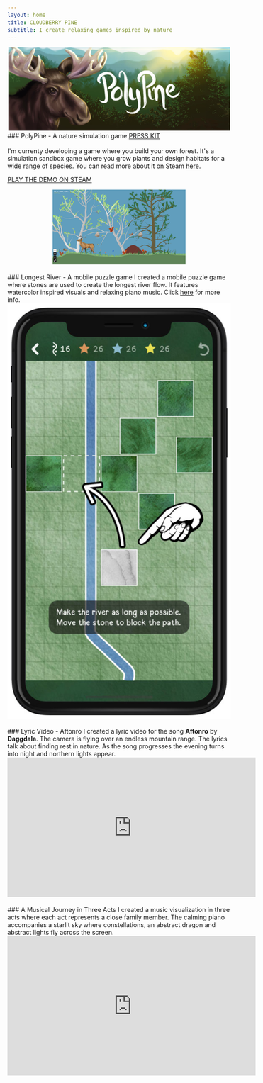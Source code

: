 ```yaml
---
layout: home
title: CLOUDBERRY PINE
subtitle: I create relaxing games inspired by nature
---
```

<center>
<a href="https://store.steampowered.com/app/2718240/PolyPine/">
  <img src="/assets/img/polypine_welcome_logo_top.png" alt="PolyPine Screenshot" style="width:500px;">
</a>
</center>
### PolyPine - A nature simulation game
<a href="PolyPine_Press_Kit.html">PRESS KIT</a><br/>
<br/>
I'm currenty developing a game where you build your own forest. It's a simulation sandbox game where you grow plants and design habitats for a wide range of species. You can read more about it on Steam <a href="https://store.steampowered.com/app/2718240/PolyPine/">here.</a>
<p>
<a href="https://store.steampowered.com/app/2718240/PolyPine/">PLAY THE DEMO ON STEAM</a>
</p>
<center>

<a href="https://store.steampowered.com/app/2718240/PolyPine/">
  <img src="/assets/img/polypine_screenshot.jpg" alt="PolyPine Screenshot" style="width:300px;">
</a>
</center>
<br/>
### Longest River - A mobile puzzle game
I created a mobile puzzle game where stones are used to create the longest river flow. It features watercolor inspired visuals and relaxing piano music. Click <a href="https://develophant.com">here</a> for more info.
<center>
<a href="https://develophant.com">
  <img src="/assets/img/longest_river.jpg" alt="Longest River App">
</a>
</center>
<br/>
### Lyric Video - Aftonro
I created a lyric video for the song <b>Aftonro</b> by <b>Daggdala</b>. The camera is flying over an endless mountain range. The lyrics talk about finding rest in nature. As the song progresses the evening turns into night and northern lights appear.
<div class="video-container">
<iframe width="560" height="315" src="https://www.youtube.com/embed/poikg-65wLo?si=EFfwbd7fSzmsHCys" title="YouTube video player" frameborder="0" allow="accelerometer; autoplay; clipboard-write; encrypted-media; gyroscope; picture-in-picture; web-share" allowfullscreen></iframe>
</div>
<br/>
### A Musical Journey in Three Acts
I created a music visualization in three acts where each act represents a close family member. The calming piano accompanies a starlit sky where constellations, an abstract dragon and abstract lights fly across the screen.
<div class="video-container">
<iframe width="560" height="315" src="https://www.youtube.com/embed/ayvtGPZkI6Q?si=OB5bihvxCMTtkSKs" title="YouTube video player" frameborder="0" allow="accelerometer; autoplay; clipboard-write; encrypted-media; gyroscope; picture-in-picture; web-share" allowfullscreen></iframe>
</div>